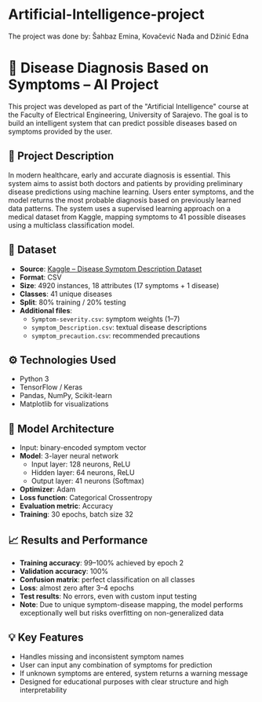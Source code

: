 # Artificial-Intelligence-project
The project was done by: Šahbaz Emina, Kovačević Nađa and Džinić Edna

# 🧠 Disease Diagnosis Based on Symptoms – AI Project

This project was developed as part of the "Artificial Intelligence" course at the Faculty of Electrical Engineering, University of Sarajevo. The goal is to build an intelligent system that can predict possible diseases based on symptoms provided by the user.

## 📌 Project Description

In modern healthcare, early and accurate diagnosis is essential. This system aims to assist both doctors and patients by providing preliminary disease predictions using machine learning. Users enter symptoms, and the model returns the most probable diagnosis based on previously learned data patterns.
The system uses a supervised learning approach on a medical dataset from Kaggle, mapping symptoms to 41 possible diseases using a multiclass classification model.

## 🧪 Dataset

- **Source**: [Kaggle – Disease Symptom Description Dataset](https://www.kaggle.com/datasets/itachi9604/disease-symptom-description-dataset)
- **Format**: CSV
- **Size**: 4920 instances, 18 attributes (17 symptoms + 1 disease)
- **Classes**: 41 unique diseases
- **Split**: 80% training / 20% testing
- **Additional files**:
  - `Symptom-severity.csv`: symptom weights (1–7)
  - `symptom_Description.csv`: textual disease descriptions
  - `symptom_precaution.csv`: recommended precautions

## ⚙️ Technologies Used

- Python 3
- TensorFlow / Keras
- Pandas, NumPy, Scikit-learn
- Matplotlib for visualizations

## 🧠 Model Architecture

- Input: binary-encoded symptom vector
- **Model**: 3-layer neural network
  - Input layer: 128 neurons, ReLU
  - Hidden layer: 64 neurons, ReLU
  - Output layer: 41 neurons (Softmax)
- **Optimizer**: Adam
- **Loss function**: Categorical Crossentropy
- **Evaluation metric**: Accuracy
- **Training**: 30 epochs, batch size 32

## 📈 Results and Performance

- **Training accuracy**: 99–100% achieved by epoch 2
- **Validation accuracy**: 100%
- **Confusion matrix**: perfect classification on all classes
- **Loss**: almost zero after 3–4 epochs
- **Test results**: No errors, even with custom input testing
- **Note**: Due to unique symptom-disease mapping, the model performs exceptionally well but risks overfitting on non-generalized data

## 💡 Key Features

- Handles missing and inconsistent symptom names
- User can input any combination of symptoms for prediction
- If unknown symptoms are entered, system returns a warning message
- Designed for educational purposes with clear structure and high interpretability
